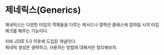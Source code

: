 # 제네릭스(Generics)

제네릭스는 다양한 타입의 객체들을 다루는 메서드나 컬렉션 클래스에 컴파일 시의 타입체크를 해주는 기능이다.

자바 J2SE 5.0 이후에 도입된 개념이다.     
제네릭 생성은 생략하고, 사용하는 방법에 대해서만 정리해보자.



